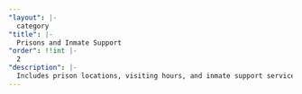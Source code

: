 ```yaml
---
"layout": |-
  category
"title": |-
  Prisons and Inmate Support
"order": !!int |-
  2
"description": |-
  Includes prison locations, visiting hours, and inmate support services
---
```

